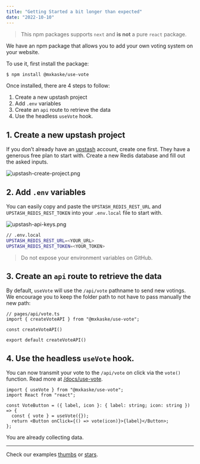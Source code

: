 ```yaml
---
title: "Getting Started a bit longer than expected"
date: "2022-10-10"
---
```


> This npm packages supports `next` and **is not** a pure `react` package.

We have an npm package that allows you to add your own voting system on your website.

To use it, first install the package:

```bash
$ npm install @mxkaske/use-vote
```

Once installed, there are 4 steps to follow:

1. Create a new upstash project
2. Add `.env` variables
3. Create an `api` route to retrieve the data
4. Use the headless `useVote` hook.

## 1. Create a new upstash project

If you don’t already have an [upstash](https://upstash.com) account, create one first. They have a generous free plan to start with. Create a new Redis database and fill out the asked inputs.

![upstash-create-project.png](/assets/upstash-create-project.png)

## 2. Add `.env` variables

You can easily copy and paste the `UPSTASH_REDIS_REST_URL` and `UPSTASH_REDIS_REST_TOKEN` into your `.env.local` file to start with.

![upstash-api-keys.png](/assets/upstash-api-keys.png)

```bash
// .env.local
UPSTASH_REDIS_REST_URL=<YOUR_URL>
UPSTASH_REDIS_REST_TOKEN=<YOUR_TOKEN>
```

> Do not expose your environment variables on GitHub.

## 3. Create an `api` route to retrieve the data

By default, `useVote` will use the `/api/vote` pathname to send new votings. We encourage you to keep the folder path to not have to pass manually the new path:

```tsx
// pages/api/vote.ts
import { createVoteAPI } from "@mxkaske/use-vote";

const createVoteAPI()

export default createVoteAPI()
```

## 4. Use the headless `useVote` hook.

You can now transmit your vote to the `/api/vote` on click via the `vote()` function. Read more at [/docs/use-vote](/docs/use-vote).

```tsx
import { useVote } from "@mxkaske/use-vote";
import React from "react";

const VoteButton = ({ label, icon }: { label: string; icon: string }) => {
  const { vote } = useVote({});
  return <Button onClick={() => vote(icon)}>{label}</Button>;
};
```

You are already collecting data.

---

Check our examples [thumbs](/examples/thumbs) or [stars](/examples/stars).

